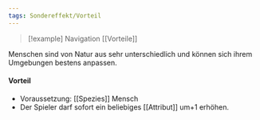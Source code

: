 ```yaml
---
tags: Sondereffekt/Vorteil
---
```

> [!example] Navigation 
>  [[Vorteile]]

Menschen sind von Natur aus sehr unterschiedlich und können sich ihrem Umgebungen bestens anpassen.

#### Vorteil
- Voraussetzung: [[Spezies]] Mensch
- Der Spieler darf sofort ein beliebiges [[Attribut]] um+1 erhöhen.